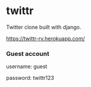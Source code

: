 # twittr
Twitter clone built with django.

https://twittr-rv.herokuapp.com/

### Guest account
username: guest

password: twittr123